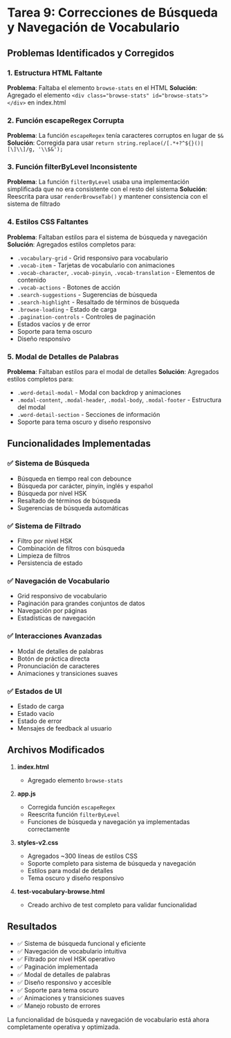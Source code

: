 # Tarea 9: Correcciones de Búsqueda y Navegación de Vocabulario

## Problemas Identificados y Corregidos

### 1. Estructura HTML Faltante
**Problema**: Faltaba el elemento `browse-stats` en el HTML
**Solución**: Agregado el elemento `<div class="browse-stats" id="browse-stats"></div>` en index.html

### 2. Función escapeRegex Corrupta
**Problema**: La función `escapeRegex` tenía caracteres corruptos en lugar de `$&`
**Solución**: Corregida para usar `return string.replace(/[.*+?^${}()|[\]\\]/g, '\\$&');`

### 3. Función filterByLevel Inconsistente
**Problema**: La función `filterByLevel` usaba una implementación simplificada que no era consistente con el resto del sistema
**Solución**: Reescrita para usar `renderBrowseTab()` y mantener consistencia con el sistema de filtrado

### 4. Estilos CSS Faltantes
**Problema**: Faltaban estilos para el sistema de búsqueda y navegación
**Solución**: Agregados estilos completos para:
- `.vocabulary-grid` - Grid responsivo para vocabulario
- `.vocab-item` - Tarjetas de vocabulario con animaciones
- `.vocab-character`, `.vocab-pinyin`, `.vocab-translation` - Elementos de contenido
- `.vocab-actions` - Botones de acción
- `.search-suggestions` - Sugerencias de búsqueda
- `.search-highlight` - Resaltado de términos de búsqueda
- `.browse-loading` - Estado de carga
- `.pagination-controls` - Controles de paginación
- Estados vacíos y de error
- Soporte para tema oscuro
- Diseño responsivo

### 5. Modal de Detalles de Palabras
**Problema**: Faltaban estilos para el modal de detalles
**Solución**: Agregados estilos completos para:
- `.word-detail-modal` - Modal con backdrop y animaciones
- `.modal-content`, `.modal-header`, `.modal-body`, `.modal-footer` - Estructura del modal
- `.word-detail-section` - Secciones de información
- Soporte para tema oscuro y diseño responsivo

## Funcionalidades Implementadas

### ✅ Sistema de Búsqueda
- Búsqueda en tiempo real con debounce
- Búsqueda por carácter, pinyin, inglés y español
- Búsqueda por nivel HSK
- Resaltado de términos de búsqueda
- Sugerencias de búsqueda automáticas

### ✅ Sistema de Filtrado
- Filtro por nivel HSK
- Combinación de filtros con búsqueda
- Limpieza de filtros
- Persistencia de estado

### ✅ Navegación de Vocabulario
- Grid responsivo de vocabulario
- Paginación para grandes conjuntos de datos
- Navegación por páginas
- Estadísticas de navegación

### ✅ Interacciones Avanzadas
- Modal de detalles de palabras
- Botón de práctica directa
- Pronunciación de caracteres
- Animaciones y transiciones suaves

### ✅ Estados de UI
- Estado de carga
- Estado vacío
- Estado de error
- Mensajes de feedback al usuario

## Archivos Modificados

1. **index.html**
   - Agregado elemento `browse-stats`

2. **app.js**
   - Corregida función `escapeRegex`
   - Reescrita función `filterByLevel`
   - Funciones de búsqueda y navegación ya implementadas correctamente

3. **styles-v2.css**
   - Agregados ~300 líneas de estilos CSS
   - Soporte completo para sistema de búsqueda y navegación
   - Estilos para modal de detalles
   - Tema oscuro y diseño responsivo

4. **test-vocabulary-browse.html**
   - Creado archivo de test completo para validar funcionalidad

## Resultados

- ✅ Sistema de búsqueda funcional y eficiente
- ✅ Navegación de vocabulario intuitiva
- ✅ Filtrado por nivel HSK operativo
- ✅ Paginación implementada
- ✅ Modal de detalles de palabras
- ✅ Diseño responsivo y accesible
- ✅ Soporte para tema oscuro
- ✅ Animaciones y transiciones suaves
- ✅ Manejo robusto de errores

La funcionalidad de búsqueda y navegación de vocabulario está ahora completamente operativa y optimizada.